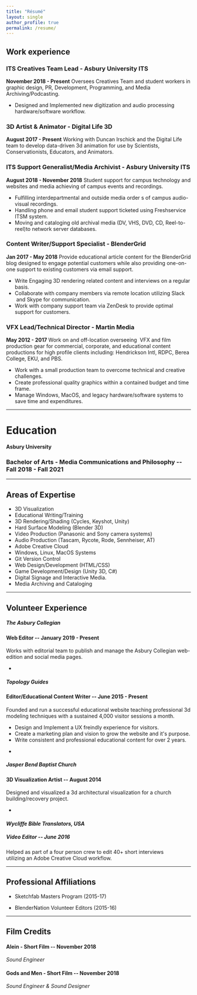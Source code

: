 ```yaml
---
title: "Résumé"
layout: single
author_profile: true
permalink: /resume/
---
```


## Work experience

### ITS Creatives Team Lead - Asbury University ITS
**November 2018 - Present**
Oversees Creatives Team and student workers in graphic design, PR, Development, Programming, and Media Archiving/Podcasting.

* Designed and Implemented new digitization and audio processing hardware/software workflow.

### 3D Artist & Animator - Digital Life 3D
**August 2017 - Present**
Working with Duncan Irschick and the Digital Life team to develop data-driven 3d animation for use by Scientists, Conservationists, Educators, and Animators.


### ITS Support Generalist/Media Archivist - Asbury University ITS
**August 2018 - November 2018**
Student support for campus technology and websites and media achieving of campus events and recordings.

* Fulfilling interdepartmental and outside media order s of campus audio-visual recordings.
* Handling phone and email student support ticketed using Freshservice ITSM system.
* Moving and cataloging old archival media (DV, VHS, DVD, CD, Reel-to-reel)to network server databases.

### Content Writer/Support Specialist - BlenderGrid
**Jan 2017 - May 2018**
Provide educational article content for the BlenderGrid blog designed to engage potential customers while also providing one-on-one support to existing customers via email support.

* Write Engaging 3D rendering related content and interviews on a regular basis.
* Collaborate with company members via remote location utilizing Slack  and Skype for communication.
* Work with company support team via ZenDesk to provide optimal support for customers.

### VFX Lead/Technical Director - Martin Media
**May 2012 - 2017**
Work on and off-location overseeing  VFX and film production gear for commercial, corporate, and educational content productions for high profile clients including: Hendrickson Intl, RDPC, Berea College, EKU, and PBS.

* Work with a small production team to overcome technical and creative challenges.
* Create professional quality graphics within a contained budget and time frame.
* Manage Windows, MacOS, and legacy hardware/software systems to save time and expenditures.

***

# Education

**Asbury University**
### Bachelor of Arts - Media Communications and Philosophy -- Fall 2018 - Fall 2021

***

## Areas of Expertise
* 3D Visualization
* Educational Writing/Training
* 3D Rendering/Shading (Cycles, Keyshot, Unity)
* Hard Surface Modeling (Blender 3D)
* Video Production (Panasonic and Sony camera systems)
* Audio Production (Tascam, Rycote, Rode, Sennheiser, AT)
* Adobe Creative Cloud
* Windows, Linux, MacOS Systems
* Git Version Control
* Web Design/Development (HTML/CSS)
* Game Development/Design (Unity 3D, C#)
* Digital Signage and Interactive Media.
* Media Archiving and Cataloging

***

## Volunteer Experience

##### *The Asbury Collegian*
#### Web Editor -- January 2019 - Present
Works with editorial team to publish and manage the Asbury Collegian web-edition and social media pages.

-

##### *Topology Guides*
#### Editor/Educational Content Writer -- June 2015 - Present
Founded and run a successful educational website teaching professional 3d modeling techniques with a sustained 4,000 visitor sessions a month.

* Design and Implement a UX freindly experience for visitors.
* Create a marketing plan and vision to grow the website and it's purpose.
* Write consistent and professional educational content for over 2 years.

-

##### *Jasper Bend Baptist Church*
#### 3D Visualization Artist -- August 2014
Designed and visualized a 3d architectural visualization for a church building/recovery project.

-

#### *Wycliffe Bible Translators, USA*
##### Video Editor -- June 2016
Helped as part of a four person crew to edit 40+ short interviews utilizing an Adobe Creative Cloud workflow.

***

## Professional Affiliations

- Sketchfab Masters Program (2015-17)

- BlenderNation Volunteer Editors (2015-16)

***

## Film Credits

#### Alein - Short Film -- November 2018
*Sound Engineer*


#### Gods and Men - Short Film -- November 2018
*Sound Engineer & Sound Designer*
